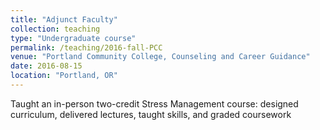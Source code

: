 ```yaml
---
title: "Adjunct Faculty"
collection: teaching
type: "Undergraduate course"
permalink: /teaching/2016-fall-PCC
venue: "Portland Community College, Counseling and Career Guidance"
date: 2016-08-15
location: "Portland, OR"
---
```


Taught an in-person two-credit Stress Management course: designed curriculum, delivered lectures, taught skills, and graded coursework